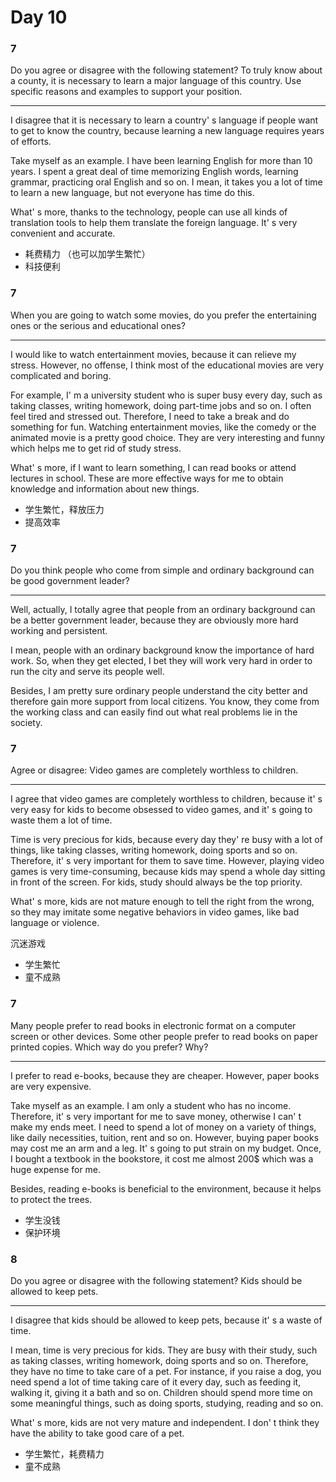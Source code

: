 # Day 10

### 7

Do you agree or disagree with the following statement? To truly know about a county, it is necessary to learn a major language of this country. Use specific reasons and examples to support your position.

---

I disagree that it is necessary to learn a country' s language if people want to get to know the country, because learning a new language requires years of efforts.

Take myself as an example. I have been learning English for more than 10 years. I spent a great deal of time memorizing English words, learning grammar, practicing oral English and so on. I mean, it takes you a lot of time to learn a new language, but not everyone has time do this.

What' s more, thanks to the technology, people can use all kinds of translation tools to help them translate the foreign language. It' s very convenient and accurate.

- 耗费精力
  （也可以加学生繁忙）
- 科技便利

### 7

When you are going to watch some movies, do you prefer the entertaining ones or the serious and educational ones?

---

I would like to watch entertainment movies, because it can relieve my stress. However, no offense, I think most of the educational movies are very complicated and boring.

For example, I' m a university student who is super busy every day, such as taking classes, writing homework, doing part-time jobs and so on. I often feel tired and stressed out. Therefore, I need to take a break and do something for fun. Watching entertainment movies, like the comedy or the animated movie is a pretty good choice. They are very interesting and funny which helps me to get rid of study stress.

What' s more, if I want to learn something, I can read books or attend lectures in school. These are more effective ways for me to obtain knowledge and information about new things.

- 学生繁忙，释放压力
- 提高效率

### 7

Do you think people who come from simple and ordinary background can be good government leader?

---

Well, actually, I totally agree that people from an ordinary background can be a better government leader, because they are obviously more hard working and persistent.

I mean, people with an ordinary background know the importance of hard work. So, when they get elected, I bet they will work very hard in order to run the city and serve its people well.

Besides, I am pretty sure ordinary people understand the city better and therefore gain more support from local citizens. You know, they come from the working class and can easily find out what real problems lie in the society.

### 7

Agree or disagree: Video games are completely worthless to children.

---

I agree that video games are completely worthless to children, because it' s very easy for kids to become obsessed to video games, and it' s going to waste them a lot of time.

Time is very precious for kids, because every day they' re busy with a lot of things, like taking classes, writing homework, doing sports and so on. Therefore, it' s very important for them to save time. However, playing video games is very time-consuming, because kids may spend a whole day sitting in front of the screen. For kids, study should always be the top priority.

What' s more, kids are not mature enough to tell the right from the wrong, so they may imitate some negative behaviors in video games, like bad language or violence.

沉迷游戏

- 学生繁忙
- 童不成熟

### 7

Many people prefer to read books in electronic format on a computer screen or other devices. Some other people prefer to read books on paper printed copies. Which way do you prefer? Why?

---

I prefer to read e-books, because they are cheaper. However, paper books are very expensive.

Take myself as an example. I am only a student who has no income. Therefore, it' s very important for me to save money, otherwise I can' t make my ends meet. I need to spend a lot of money on a variety of things, like daily necessities, tuition, rent and so on. However, buying paper books may cost me an arm and a leg. It' s going to put strain on my budget. Once, I bought a textbook in the bookstore, it cost me almost 200$ which was a huge expense for me.

Besides, reading e-books is beneficial to the environment, because it helps to protect the trees.

- 学生没钱
- 保护环境

### 8

Do you agree or disagree with the following statement? Kids should be allowed to keep pets.

---

I disagree that kids should be allowed to keep pets, because it' s a waste of time.

I mean, time is very precious for kids. They are busy with their study, such as taking classes, writing homework, doing sports and so on. Therefore, they have no time to take care of a pet. For instance, if you raise a dog, you need spend a lot of time taking care of it every day, such as feeding it, walking it, giving it a bath and so on. Children should spend more time on some meaningful things, such as doing sports, studying, reading and so on.

What' s more, kids are not very mature and independent. I don' t think they have the ability to take good care of a pet.

- 学生繁忙，耗费精力
- 童不成熟
